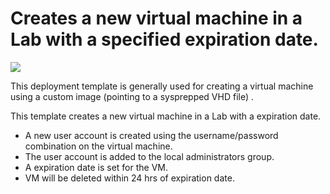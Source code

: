 # Creates a new virtual machine in a Lab with a specified expiration date.

<a href="https://portal.azure.com/#create/Microsoft.Template/uri/https%3A%2F%2Fraw.githubusercontent.com%2Fazure%2Fazure-devtestlab%2Fmaster%2FARMTemplates%2F101-dtl-create-vm-username-pwd-customimage-with-expiration%2Fazuredeploy.json" target="_blank">
    <img src="http://azuredeploy.net/deploybutton.png"/>
</a>


This deployment template is generally used for creating a virtual machine using a custom image (pointing to a sysprepped VHD file) .

This template creates a new virtual machine in a Lab with a expiration date.
- A new user account is created using the username/password combination on the virtual machine.
- The user account is added to the local administrators group.
- A expiration date is set for the VM.
- VM will be deleted within 24 hrs of expiration date.